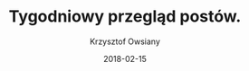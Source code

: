 ---
title: Tygodniowy przegląd postów.
date: 2018-02-15
author: Krzysztof Owsiany
layout: week_posts
permalink: lastweek
---